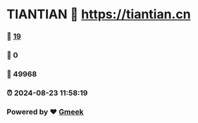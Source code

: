 # TIANTIAN :link: https://tiantian.cn 
### :page_facing_up: [19](https://tiantian.cn/tag.html) 
### :speech_balloon: 0 
### :hibiscus: 49968 
### :alarm_clock: 2024-08-23 11:58:19 
### Powered by :heart: [Gmeek](https://github.com/Meekdai/Gmeek)
